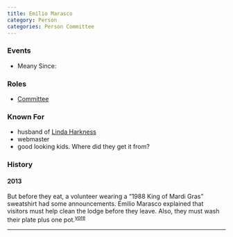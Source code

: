 ```yaml
---
title: Emilio Marasco
category: Person
categories: Person Committee
---
```


### Events

- Meany Since:

### Roles

* [Committee](Committee)

### Known For

- husband of [Linda Harkness](Linda-Harkness)
- webmaster
- good looking kids. Where did they get it from?

### History

#### 2013

But before they eat, a volunteer wearing a “1988 King of Mardi Gras” sweatshirt had some announcements. Emilio Marasco explained that visitors must help clean the lodge before they leave. Also, they must wash their plate plus one pot.<sup>[yore][]</sup>


---

[yore]: https://www.theolympian.com/outdoors/article25316305.html
